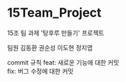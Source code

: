 # 15Team_Project
15조 팀 과제 '탕후루 만들기' 프로젝트

팀원
김동환
권순성
이도현
정지엽

commit 규칙
feat: 새로운 기능에 대한 커밋  
fix: 버그 수정에 대한 커밋 

